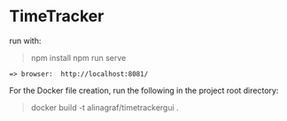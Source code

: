 # TimeTracker

run with: 
   > npm install
   > npm run serve

	=> browser:  http://localhost:8081/


For the Docker file creation, run the following in the project root directory:
   > docker build -t alinagraf/timetrackergui .

